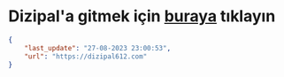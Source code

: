 # Dizipal'a gitmek için [buraya](https://dizipal612.com) tıklayın
    
```json
{
    "last_update": "27-08-2023 23:00:53",
    "url": "https://dizipal612.com"
}
```